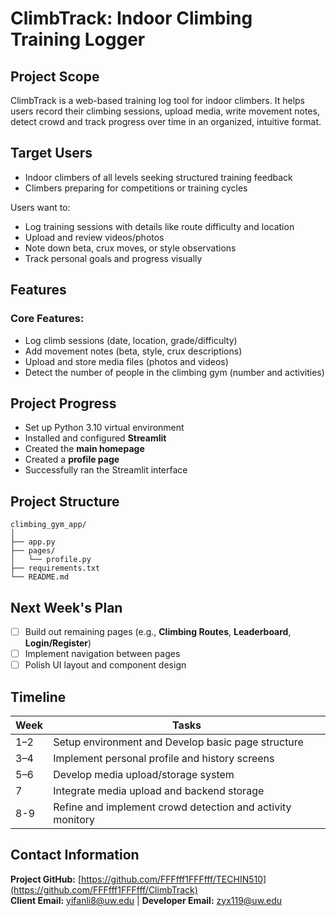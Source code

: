 # ClimbTrack: Indoor Climbing Training Logger
## Project Scope

ClimbTrack is a web-based training log tool for indoor climbers. It helps users record their climbing sessions, upload media, write movement notes, detect crowd and track progress over time in an organized, intuitive format.

## Target Users

- Indoor climbers of all levels seeking structured training feedback  
- Climbers preparing for competitions or training cycles  

Users want to:
- Log training sessions with details like route difficulty and location  
- Upload and review videos/photos  
- Note down beta, crux moves, or style observations  
- Track personal goals and progress visually  

## Features

### Core Features:
- Log climb sessions (date, location, grade/difficulty)  
- Add movement notes (beta, style, crux descriptions)  
- Upload and store media files (photos and videos)
- Detect the number of people in the climbing gym (number and activities)

## Project Progress

- Set up Python 3.10 virtual environment  
- Installed and configured **Streamlit**  
- Created the **main homepage** 
- Created a **profile page** 
- Successfully ran the Streamlit interface

## Project Structure

```
climbing_gym_app/
│
├── app.py        
├── pages/
│   └── profile.py     
├── requirements.txt   
└── README.md           
```

## Next Week's Plan

- [ ] Build out remaining pages (e.g., **Climbing Routes**, **Leaderboard**, **Login/Register**)  
- [ ] Implement navigation between pages  
- [ ] Polish UI layout and component design  

## Timeline
| Week | Tasks |
|------|-------|
| 1–2  | Setup environment and Develop basic page structure |
| 3–4  | Implement personal profile and history screens |
| 5–6  | Develop media upload/storage system |
| 7    | Integrate media upload and backend storage |
| 8-9  | Refine and implement crowd detection and activity monitory |

## Contact Information

**Project GitHub:** [https://github.com/FFFfff1FFFfff/TECHIN510](https://github.com/FFFfff1FFFfff/ClimbTrack)  
**Client Email:** yifanli8@uw.edu |
**Developer Email:** zyx119@uw.edu